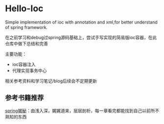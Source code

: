 # Hello-Ioc

Simple implementation of ioc with annotation and xml,for better understand of spring framework.

在之前学习和debug过spring源码基础上，尝试手写实现的简易版ioc容器，在此仓库中做下总结和完善

主要功能：
- ioc容器注入
- 代理实现事务中心

相关参考资料和学习笔记/blog后续会不定期更新

## 参考书籍推荐

[spring揭秘](https://book.douban.com/subject/3897837/)：由浅入深，娓娓道来，层层剖析，每一章看完都能找到自己以前所不熟知的东西


